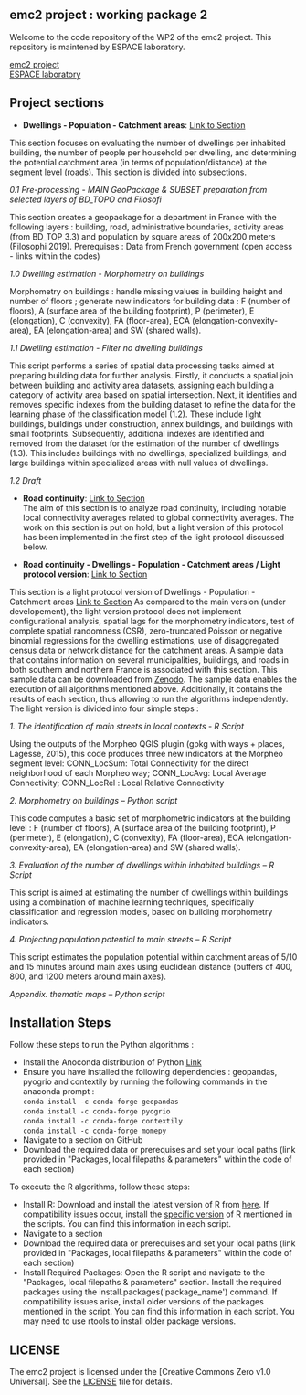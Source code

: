 ## emc2 project : working package 2
Welcome to the code repository of the WP2 of the emc2 project. This repository is maintened by ESPACE laboratory.

[emc2 project](https://emc2-dut.org/)  
[ESPACE laboratory](https://www.umrespace.org/)

## Project sections
- **Dwellings - Population - Catchment areas**: [Link to Section](https://github.com/perezjoan/emc2-WP2/tree/main/Dwellings%20-%20Population%20-%20Catchment%20areas)  

This section focuses on evaluating the number of dwellings per inhabited building, the number of people per household per dwelling, and determining the potential catchment area (in terms of population/distance) at the segment level (roads). This section is divided into subsections.

   *0.1 Pre-processing  - MAIN GeoPackage & SUBSET preparation from selected layers of BD_TOPO and Filosofi*

This section creates a geopackage for a department in France with the following layers : building, road, administrative boundaries, activity areas (from BD_TOP 3.3) and population by square areas of 200x200 meters (Filosophi 2019). Prerequises : Data from French government (open access - links within the codes)

   *1.0 Dwelling estimation - Morphometry on buildings*  

Morphometry on buildings : handle missing values in building height and number of floors ; generate new indicators for building data : F (number of floors), A (surface area of the building footprint), P (perimeter),
E (elongation), C (convexity), FA (floor-area), ECA (elongation-convexity-area), EA (elongation-area) and SW (shared walls).

  *1.1 Dwelling estimation - Filter no dwelling buildings*

This script performs a series of spatial data processing tasks aimed at preparing building data for further analysis. Firstly, it conducts a spatial join between building and activity area datasets, assigning each building a category of activity area based on spatial intersection. Next, it identifies and removes specific indexes from the building dataset to refine the data for the learning phase of the classification model (1.2). These include light buildings, buildings under construction, annex buildings, and buildings with small footprints. Subsequently, additional indexes are identified and removed from the dataset for the estimation of the number of dwellings (1.3). This includes buildings with no dwellings, specialized buildings, and large buildings within specialized areas with null values of dwellings.

  *1.2 Draft*

- **Road continuity**: [Link to Section](https://github.com/perezjoan/emc2-WP2/tree/main/Dwellings%20-%20Population%20-%20Catchment%20areas)  
The aim of this section is to analyze road continuity, including notable local connectivity averages related to global connectivity averages. The work on this section is put on hold, but a light version of this protocol has been implemented in the first step of the light protocol discussed below.

- **Road continuity - Dwellings - Population - Catchment areas / Light protocol version**: [Link to Section](https://github.com/perezjoan/emc2-WP2/tree/main/Road%20continuity%20-%20Dwellings%20-%20Population%20-%20Catchment%20area%20(light%20protocol))

This section is a light protocol version of Dwellings - Population - Catchment areas [Link to Section](https://github.com/perezjoan/emc2-WP2/tree/main/Dwellings%20-%20Population%20-%20Catchment%20areas) As compared to the main version (under developement), the light version protocol does not implement configurational analysis, spatial lags for the morphometry indicators, test of complete spatial randomness (CSR), zero-truncated Poisson or negative binomial regressions for the dwelling estimations, use of disaggregated census data or network distance for the catchment areas.
A sample data that contains information on several municipalities, buildings, and roads in both southern and northern France is associated with this section. This sample data can be downloaded from [Zenodo](xx). The sample data enables the execution of all algorithms mentioned above. Additionally, it contains the results of each section, thus allowing to run the algorithms independently. 
The light version is divided into four simple steps :
  
  *1. The identification of main streets in local contexts - R Script*
  
  Using the outputs of the Morpheo QGIS plugin (gpkg with ways + places, Lagesse, 2015), this code produces three new indicators at the Morpheo segment level: CONN_LocSum: Total Connectivity for the direct neighborhood of each Morpheo way; CONN_LocAvg: Local Average Connectivity; CONN_LocRel : Local Relative Connectivity
  
  *2. Morphometry on buildings – Python script*
  
This code computes a basic set of morphometric indicators at the building level : F (number of floors), A (surface area of the building footprint), P (perimeter), E (elongation), C (convexity), FA (floor-area), ECA (elongation-convexity-area), EA (elongation-area) and SW (shared walls).
  
  *3. Evaluation of the number of dwellings within inhabited buildings – R Script*

This script is aimed at estimating the number of dwellings within buildings using a combination of machine learning techniques, specifically classification and regression models, based on building morphometry indicators.
  
  *4. Projecting population potential to main streets – R Script*

This script estimates the population potential within catchment areas of 5/10 and 15 minutes around main axes using euclidean distance (buffers of 400, 800, and 1200 meters around main axes). 
  
  *Appendix. thematic maps – Python script*

## Installation Steps

Follow these steps to run the Python algorithms :
- Install the Anoconda distribution of Python [Link](https://www.anaconda.com/download)
- Ensure you have installed the following dependencies : geopandas, pyogrio and contextily by running the following commands in the anaconda prompt :    
      `conda install -c conda-forge geopandas`    
      `conda install -c conda-forge pyogrio`    
      `conda install -c conda-forge contextily`   
      `conda install -c conda-forge momepy`      
- Navigate to a section on GitHub
- Download the required data or prerequises and set your local paths (link provided in "Packages, local filepaths & parameters" within the code of each section)

To execute the R algorithms, follow these steps:
- Install R: Download and install the latest version of R from [here](https://cran.r-project.org/bin/windows/base/). If compatibility issues occur, install the [specific version](https://cran.r-project.org/bin/windows/base/old/) of R mentioned in the scripts. You can find this information in each script.
- Navigate to a section
- Download the required data or prerequises and set your local paths (link provided in "Packages, local filepaths & parameters" within the code of each section)
- Install Required Packages: Open the R script and navigate to the "Packages, local filepaths & parameters" section. Install the required packages using the install.packages('package_name') command. If compatibility issues arise, install older versions of the packages mentioned in the script. You can find this information in each script. You may need to use rtools to install older package versions.

## LICENSE

The emc2 project is licensed under the [Creative Commons Zero v1.0 Universal]. See the [LICENSE](https://github.com/perezjoan/emc2-WP2/blob/main/LICENSE) file for details.
